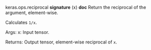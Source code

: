 keras.ops.reciprocal
__signature__
(x)
__doc__
Return the reciprocal of the argument, element-wise.

Calculates `1/x`.

Args:
    x: Input tensor.

Returns:
    Output tensor, element-wise reciprocal of `x`.

